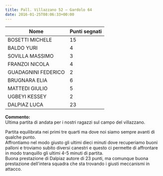 ```yaml
---
title: Pall. Villazzano 52 – Gardolo 64
date: 2016-01-25T08:06:33+00:00
---
```

| **Nome** | **Punti segnati** |
| -------- | ----------------- |
| BOSETTI MICHELE | 15 |
| BALDO YURI | 4 |
| SOVILLA MASSIMO | 3 |
| FRANZOI NICOLA | 4 |
| GUADAGNINI FEDERICO | 2 |
| BRUGNARA ELIA | 6 |
| MATTEDI GIULIO | 5 |
| UGBEYI KESSEY | 2 |
| DALPIAZ LUCA | 23 |

**Commento:**  
Ultima partita di andata per i nostri ragazzi sul campo del villazzano.

Partita equilibrata nei primi tre quarti ma dove noi siamo sempre avanti di qualche punto.  
Affrontiamo nel modo giusto gli ultimi dieci minuti dove recuperiamo buoni palloni e troviamo subito diversi canestri e questo ci permette di affrontare in modo tranquillo gli ultimi 4-5 minuti di partita.  
Buona prestazione di Dalpiaz autore di 23 punti, ma comunque buona prestazione dell'intera squadra che sta trovando i giusti meccanismi in attacco.